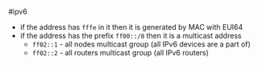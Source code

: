#ipv6 
- if the address has `fffe` in it then it is generated by MAC with EUI64
- if the address has the prefix `ff00::/8` then it is a multicast address
	- `ff02::1` - all nodes multicast group (all IPv6 devices are a part of)
	- `ff02::2` - all routers multicast group (all IPv6 routers)